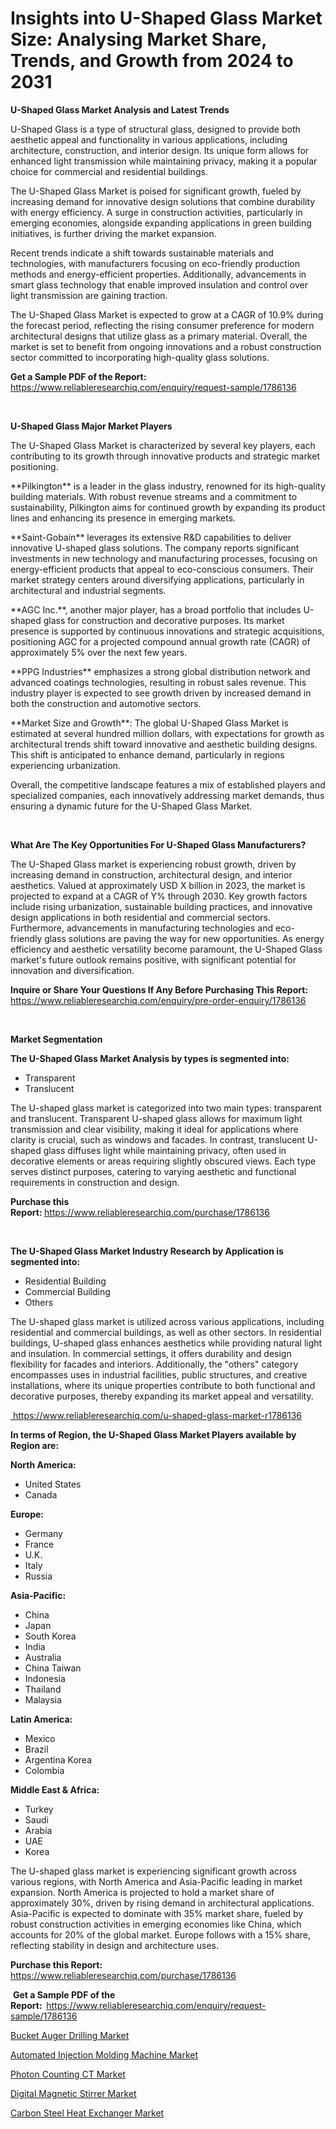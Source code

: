 <p><h1>Insights into U-Shaped Glass Market Size: Analysing Market Share, Trends, and Growth from 2024 to 2031</h1></p><p><strong>U-Shaped Glass Market Analysis and Latest Trends</strong></p>
<p><p>U-Shaped Glass is a type of structural glass, designed to provide both aesthetic appeal and functionality in various applications, including architecture, construction, and interior design. Its unique form allows for enhanced light transmission while maintaining privacy, making it a popular choice for commercial and residential buildings. </p><p>The U-Shaped Glass Market is poised for significant growth, fueled by increasing demand for innovative design solutions that combine durability with energy efficiency. A surge in construction activities, particularly in emerging economies, alongside expanding applications in green building initiatives, is further driving the market expansion. </p><p>Recent trends indicate a shift towards sustainable materials and technologies, with manufacturers focusing on eco-friendly production methods and energy-efficient properties. Additionally, advancements in smart glass technology that enable improved insulation and control over light transmission are gaining traction. </p><p>The U-Shaped Glass Market is expected to grow at a CAGR of 10.9% during the forecast period, reflecting the rising consumer preference for modern architectural designs that utilize glass as a primary material. Overall, the market is set to benefit from ongoing innovations and a robust construction sector committed to incorporating high-quality glass solutions.</p></p>
<p><strong>Get a Sample PDF of the Report:&nbsp;</strong> <a href="https://www.reliableresearchiq.com/enquiry/request-sample/1786136?utm_campaign=101&utm_medium=2&utm_source=Github&utm_content=ia&utm_term=19122024&utm_id=u-shaped-glass">https://www.reliableresearchiq.com/enquiry/request-sample/1786136</a></p>
<p>&nbsp;</p>
<p><strong>U-Shaped Glass Major Market Players</strong></p>
<p><p>The U-Shaped Glass Market is characterized by several key players, each contributing to its growth through innovative products and strategic market positioning. </p><p>**Pilkington** is a leader in the glass industry, renowned for its high-quality building materials. With robust revenue streams and a commitment to sustainability, Pilkington aims for continued growth by expanding its product lines and enhancing its presence in emerging markets.</p><p>**Saint-Gobain** leverages its extensive R&D capabilities to deliver innovative U-shaped glass solutions. The company reports significant investments in new technology and manufacturing processes, focusing on energy-efficient products that appeal to eco-conscious consumers. Their market strategy centers around diversifying applications, particularly in architectural and industrial segments.</p><p>**AGC Inc.**, another major player, has a broad portfolio that includes U-shaped glass for construction and decorative purposes. Its market presence is supported by continuous innovations and strategic acquisitions, positioning AGC for a projected compound annual growth rate (CAGR) of approximately 5% over the next few years.</p><p>**PPG Industries** emphasizes a strong global distribution network and advanced coatings technologies, resulting in robust sales revenue. This industry player is expected to see growth driven by increased demand in both the construction and automotive sectors.</p><p>**Market Size and Growth**: The global U-Shaped Glass Market is estimated at several hundred million dollars, with expectations for growth as architectural trends shift toward innovative and aesthetic building designs. This shift is anticipated to enhance demand, particularly in regions experiencing urbanization.</p><p>Overall, the competitive landscape features a mix of established players and specialized companies, each innovatively addressing market demands, thus ensuring a dynamic future for the U-Shaped Glass Market.</p></p>
<p>&nbsp;</p>
<p><strong>What Are The Key Opportunities For U-Shaped Glass Manufacturers?</strong></p>
<p><p>The U-Shaped Glass market is experiencing robust growth, driven by increasing demand in construction, architectural design, and interior aesthetics. Valued at approximately USD X billion in 2023, the market is projected to expand at a CAGR of Y% through 2030. Key growth factors include rising urbanization, sustainable building practices, and innovative design applications in both residential and commercial sectors. Furthermore, advancements in manufacturing technologies and eco-friendly glass solutions are paving the way for new opportunities. As energy efficiency and aesthetic versatility become paramount, the U-Shaped Glass market's future outlook remains positive, with significant potential for innovation and diversification.</p></p>
<p><strong>Inquire or Share Your Questions If Any Before Purchasing This Report:</strong> <a href="https://www.reliableresearchiq.com/enquiry/pre-order-enquiry/1786136?utm_campaign=101&utm_medium=2&utm_source=Github&utm_content=ia&utm_term=19122024&utm_id=u-shaped-glass">https://www.reliableresearchiq.com/enquiry/pre-order-enquiry/1786136</a></p>
<p>&nbsp;</p>
<p><strong>Market Segmentation</strong></p>
<p><strong>The U-Shaped Glass Market Analysis by types is segmented into:</strong></p>
<p><ul><li>Transparent</li><li>Translucent</li></ul></p>
<p><p>The U-shaped glass market is categorized into two main types: transparent and translucent. Transparent U-shaped glass allows for maximum light transmission and clear visibility, making it ideal for applications where clarity is crucial, such as windows and facades. In contrast, translucent U-shaped glass diffuses light while maintaining privacy, often used in decorative elements or areas requiring slightly obscured views. Each type serves distinct purposes, catering to varying aesthetic and functional requirements in construction and design.</p></p>
<p><strong>Purchase this Report:&nbsp;</strong><a href="https://www.reliableresearchiq.com/purchase/1786136?utm_campaign=101&utm_medium=2&utm_source=Github&utm_content=ia&utm_term=19122024&utm_id=u-shaped-glass">https://www.reliableresearchiq.com/purchase/1786136</a></p>
<p>&nbsp;</p>
<p><strong>The U-Shaped Glass Market Industry Research by Application is segmented into:</strong></p>
<p><ul><li>Residential Building</li><li>Commercial Building</li><li>Others</li></ul></p>
<p><p>The U-shaped glass market is utilized across various applications, including residential and commercial buildings, as well as other sectors. In residential buildings, U-shaped glass enhances aesthetics while providing natural light and insulation. In commercial settings, it offers durability and design flexibility for facades and interiors. Additionally, the "others" category encompasses uses in industrial facilities, public structures, and creative installations, where its unique properties contribute to both functional and decorative purposes, thereby expanding its market appeal and versatility.</p></p>
<p><a href="https://www.reliableresearchiq.com/u-shaped-glass-market-r1786136?utm_campaign=101&utm_medium=2&utm_source=Github&utm_content=ia&utm_term=19122024&utm_id=u-shaped-glass">&nbsp;https://www.reliableresearchiq.com/u-shaped-glass-market-r1786136</a></p>
<p><strong>In terms of Region, the U-Shaped Glass Market Players available by Region are:</strong></p>
<p>
    <p> <strong> North America: </strong>
        <ul>
            <li>United States</li>
            <li>Canada</li>
        </ul>
        </p> 
    <p> <strong> Europe: </strong>
        <ul>
            <li>Germany</li>
            <li>France</li>
            <li>U.K.</li>
            <li>Italy</li>
            <li>Russia</li>
        </ul>
        </p> 
    <p> <strong> Asia-Pacific: </strong>
        <ul>
            <li>China</li>
            <li>Japan</li>
            <li>South Korea</li>
            <li>India</li>
            <li>Australia</li>
            <li>China Taiwan</li>
            <li>Indonesia</li>
            <li>Thailand</li>
            <li>Malaysia</li>
        </ul>
        </p> 
    <p> <strong> Latin America: </strong>
        <ul>
            <li>Mexico</li>
            <li>Brazil</li>
            <li>Argentina Korea</li>
            <li>Colombia</li>
        </ul>
        </p> 
    <p> <strong> Middle East & Africa: </strong>
        <ul>
            <li>Turkey</li>
            <li>Saudi</li>
            <li>Arabia</li>
            <li>UAE</li>
            <li>Korea</li>
        </ul>
    </p>
    </p>
<p><p>The U-shaped glass market is experiencing significant growth across various regions, with North America and Asia-Pacific leading in market expansion. North America is projected to hold a market share of approximately 30%, driven by rising demand in architectural applications. Asia-Pacific is expected to dominate with 35% market share, fueled by robust construction activities in emerging economies like China, which accounts for 20% of the global market. Europe follows with a 15% share, reflecting stability in design and architecture uses.</p></p>
<p><strong>Purchase this Report: </strong><a href="https://www.reliableresearchiq.com/purchase/1786136?utm_campaign=101&utm_medium=2&utm_source=Github&utm_content=ia&utm_term=19122024&utm_id=u-shaped-glass">https://www.reliableresearchiq.com/purchase/1786136</a></p>
<p>&nbsp;<strong>Get a Sample PDF of the Report:&nbsp;&nbsp;</strong><a href="https://www.reliableresearchiq.com/enquiry/request-sample/1786136?utm_campaign=101&utm_medium=2&utm_source=Github&utm_content=ia&utm_term=19122024&utm_id=u-shaped-glass">https://www.reliableresearchiq.com/enquiry/request-sample/1786136</a></p>
<p><strong></strong></p>
<p><p><a href="https://www.linkedin.com/pulse/bucket-auger-drilling-market-size-report-projected-cagr-ic6qf?utm_campaign=101&utm_medium=2&utm_source=Github&utm_content=ia&utm_term=19122024&utm_id=u-shaped-glass">Bucket Auger Drilling Market</a></p><p><a href="https://www.linkedin.com/pulse/future-automated-injection-molding-machine-market-structural-insights-gxz9f?utm_campaign=101&utm_medium=2&utm_source=Github&utm_content=ia&utm_term=19122024&utm_id=u-shaped-glass">Automated Injection Molding Machine Market</a></p><p><a href="https://www.linkedin.com/pulse/photon-counting-ct-market-trends-focusing-insight-forecast-analysis-ngvdf?utm_campaign=101&utm_medium=2&utm_source=Github&utm_content=ia&utm_term=19122024&utm_id=u-shaped-glass">Photon Counting CT Market</a></p><p><a href="https://www.linkedin.com/pulse/global-digital-magnetic-stirrer-market-exploring-share-trends-ta2df?utm_campaign=101&utm_medium=2&utm_source=Github&utm_content=ia&utm_term=19122024&utm_id=u-shaped-glass">Digital Magnetic Stirrer Market</a></p><p><a href="https://www.linkedin.com/pulse/carbon-steel-heat-exchanger-market-research-2024-2031-growth-4dhmf?utm_campaign=101&utm_medium=2&utm_source=Github&utm_content=ia&utm_term=19122024&utm_id=u-shaped-glass">Carbon Steel Heat Exchanger Market</a></p></p>
